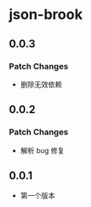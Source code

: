 # json-brook

## 0.0.3

### Patch Changes

- 删除无效依赖

## 0.0.2

### Patch Changes

- 解析 bug 修复

## 0.0.1

- 第一个版本
